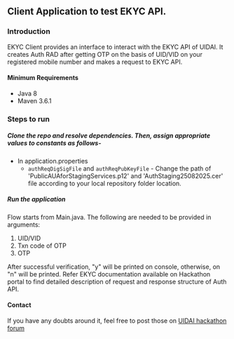## Client Application to test EKYC API.

### Introduction

EKYC Client provides an interface  to  interact  with  the  EKYC  API of UIDAI. It creates Auth RAD after getting OTP on the basis of
UID/VID on your registered mobile number and makes a request to EKYC API.


#### Minimum Requirements
- Java 8
- Maven 3.6.1

### Steps to run

##### Clone the repo and resolve dependencies. Then, assign appropriate values to constants as follows-
- In application.properties
    - `authReqDigSigFile` and `authReqPubKeyFile` - Change the path of 'PublicAUAforStagingServices.p12' and 'AuthStaging25082025.cer' file according to your local repository folder location.

##### Run the application
Flow starts from Main.java.
The following are needed to be provided in arguments:

1. UID/VID
2. Txn code of OTP
3. OTP

After successful verification, "y" will be printed on console, otherwise, on "n" will be printed.
Refer EKYC documentation available on Hackathon portal to find detailed description of request and response structure of Auth API.


#### Contact
If you have any doubts around it, feel free to post those on [UIDAI hackathon forum](https://uidaiforum.cnihackathon.in/ "forum")
